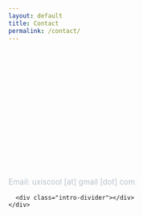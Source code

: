 ```yaml
---
layout: default
title: Contact
permalink: /contact/
---
```


<div class="container">
  <!-- Page-scoped styles: только для этой страницы -->
  <style>
    /* Липкий футер только здесь (и fallback-класс ниже) */
    body:has(#contact-page) { min-height: 100dvh; display: flex; flex-direction: column; }
    body:has(#contact-page) > main { flex: 1 0 auto; }
    body.page-contact-flex { min-height: 100dvh; display: flex; flex-direction: column; }
    body.page-contact-flex > main { flex: 1 0 auto; }

    /* Список контактов — базовая сетка */
    #contact-page .contacts-list {
      --contact-link-color:#e2e5e7;
      --stagger: 90ms;                /* шаг задержки по элементам */
      list-style:none; margin:0; padding:0;
      display:grid; gap:14px;
    }

    /* Анимация: пока размыто — полностью прозрачно; потом быстро проявляется */
    #contact-page .contact-item {
      display:grid; grid-template-columns:32px 1fr; align-items:center; column-gap:14px;

      opacity:0; transform:translateY(8px); filter:blur(12px);
      animation: ci-in .66s cubic-bezier(.19,1,.22,1) both;
    }
    @keyframes ci-in {
      0%   { opacity: 0; filter: blur(14px); transform: translateY(8px); }
      60%  { opacity: 0; filter: blur(6px);  transform: translateY(4px); }
      100% { opacity: 1; filter: blur(0);    transform: none; }
    }

    /* Стагер построчно */
    #contact-page .contact-item:nth-child(1)  { animation-delay: calc(var(--stagger) * 0); }
    #contact-page .contact-item:nth-child(2)  { animation-delay: calc(var(--stagger) * 1); }
    #contact-page .contact-item:nth-child(3)  { animation-delay: calc(var(--stagger) * 2); }
    #contact-page .contact-item:nth-child(4)  { animation-delay: calc(var(--stagger) * 3); }
    #contact-page .contact-item:nth-child(5)  { animation-delay: calc(var(--stagger) * 4); }
    #contact-page .contact-item:nth-child(6)  { animation-delay: calc(var(--stagger) * 5); }
    #contact-page .contact-item:nth-child(7)  { animation-delay: calc(var(--stagger) * 6); }
    #contact-page .contact-item:nth-child(8)  { animation-delay: calc(var(--stagger) * 7); }
    #contact-page .contact-item:nth-child(9)  { animation-delay: calc(var(--stagger) * 8); }
    #contact-page .contact-item:nth-child(10) { animation-delay: calc(var(--stagger) * 9); }
    #contact-page .contact-item:nth-child(11) { animation-delay: calc(var(--stagger) * 10); }
    #contact-page .contact-item:nth-child(12) { animation-delay: calc(var(--stagger) * 11); }

    /* Кликабельно вся строка (иконка+текст) */
    #contact-page .contact-block {
      display: contents;                   /* <a> охватывает обе колонки */
      color: var(--contact-link-color); text-decoration: none;
    }
    #contact-page .contact-block:where(:hover,:focus,:active,:visited) {
      color: var(--contact-link-color); text-decoration: none;
    }
    #contact-page .contact-item:has(.contact-block:focus-visible) {
      outline:2px solid #ff9900; outline-offset:2px; border-radius:8px;
    }

    /* Иконки */
    #contact-page .ci, #contact-page .ci img, #contact-page .ci svg {
      width:32px; height:32px; display:block;
    }
    #contact-page .ci { display:inline-flex; align-items:center; justify-content:center; }

    /* Текст — без переносов на широких, с переносами на узких */
    #contact-page .contact-line { display:flex; align-items:baseline; gap:8px; flex-wrap:nowrap; min-width:0; }
    #contact-page .contact-title, #contact-page .contact-hint { white-space:nowrap; }
    #contact-page .contact-hint { color:#b7c1cc; font-size:.95rem; opacity:.96; }
    @media (max-width:640px){
      #contact-page .contact-line { flex-wrap:wrap; }
      #contact-page .contact-title, #contact-page .contact-hint { white-space:normal; }
    }

    /* Coming soon */

    /* Уважение к prefers-reduced-motion */
    @media (prefers-reduced-motion: reduce){
      #contact-page .contact-item { animation:none !important; opacity:1; transform:none; filter:none; }
    }
  </style>

  <section id="contact-page" class="contacts-section">
    <!-- Заголовок убран по твоей просьбе -->
    <div class="bio">
      <ul class="contacts-list">
        <!-- 1) Email (обфускация адреса) -->
        <li class="contact-item">
          <a id="email-link" class="contact-block" href="#"
             data-user="loocsixu" data-host="moc.liamg" aria-label="Email">
            <span class="ci" aria-hidden="true">
              <img src="{{ site.baseurl }}/ui/apps_logo/contacts_gmail.svg" alt="">
            </span>
            <div class="contact-line">
              <span class="contact-title">Email</span>
              <span class="contact-hint" id="email-text">[show email]</span>
            </div>
          </a>
        </li>
<!-- 2) Telegram -->
        <li class="contact-item">
          <a class="contact-block" href="https://t.me/evil-cactus" target="_blank" rel="noopener" aria-label="Telegram: @evil-cactus">
            <span class="ci" aria-hidden="true">
              <img src="{{ site.baseurl }}/ui/apps_logo/contacts_telegram.svg" alt="">
            </span>
            <div class="contact-line">
              <span class="contact-title">Telegram</span>
              <span class="contact-hint">@evil-cactus</span>
            </div>
          </a>
        </li>
<!-- 3) HeadHunter -->
        <li class="contact-item">
          <a class="contact-block" href="https://hh.ru/resume" target="_blank" rel="noopener" aria-label="HeadHunter profile">
            <span class="ci" aria-hidden="true">
              <img src="{{ site.baseurl }}/ui/apps_logo/contacts_hh.svg" alt="">
            </span>
            <div class="contact-line">
              <span class="contact-title">HeadHunter profile</span>
              <span class="contact-hint">hh.ru/resume/<em>your_id</em></span>
            </div>
          </a>
        </li>
<!-- 4) LinkedIn -->
        <li class="contact-item">
          <a class="contact-block" href="https://www.linkedin.com/in/" target="_blank" rel="noopener" aria-label="LinkedIn profile">
            <span class="ci" aria-hidden="true">
              <img src="{{ site.baseurl }}/ui/apps_logo/contacts_linkedin.svg" alt="">
            </span>
            <div class="contact-line">
              <span class="contact-title">LinkedIn profile</span>
              <span class="contact-hint">linkedin.com/in/<em>your_slug</em></span>
            </div>
          </a>
        </li>
<!-- 5) Behance (coming soon) -->
  <li class="contact-item disabled-text" aria-disabled="true">
    <span class="ci" aria-hidden="true">
      <svg viewBox="0 0 24 24" fill="none" stroke="currentColor" stroke-width="1.7" stroke-linecap="round" stroke-linejoin="round" aria-hidden="true">
        <rect x="3"  y="4"  width="7" height="7" rx="1"/>
        <rect x="14" y="4"  width="7" height="7" rx="1"/>
        <rect x="3"  y="13" width="7" height="7" rx="1"/>
        <rect x="14" y="13" width="7" height="7" rx="1"/>
      </svg>
    </span>
    <div class="contact-line">
      <span class="contact-title">Behance</span>
      <span class="soon-tag">(coming soon)</span>
    </div>
  </li>
  <!-- 6) Dribbble (coming soon) -->
  <li class="contact-item disabled-text" aria-disabled="true">
    <span class="ci" aria-hidden="true">
      <svg viewBox="0 0 24 24" fill="none" stroke="currentColor" stroke-width="1.7" stroke-linecap="round" stroke-linejoin="round" aria-hidden="true">
        <circle cx="12" cy="12" r="9"/>
        <path d="M3 12h18"/>
        <path d="M12 3c3 2 5 5 6 9-1 4-3 7-6 9-3-2-5-5-6-9 1-4 3-7 6-9z"/>
      </svg>
    </span>
    <div class="contact-line">
      <span class="contact-title">Dribbble</span>
      <span class="soon-tag">(coming soon)</span>
    </div>
  </li>
  <!-- 7) Habr (coming soon) -->
  <li class="contact-item disabled-text" aria-disabled="true">
    <span class="ci" aria-hidden="true">
      <svg viewBox="0 0 24 24" fill="none" stroke="currentColor" stroke-width="1.7" stroke-linecap="round" stroke-linejoin="round" aria-hidden="true">
        <rect x="4" y="3" width="16" height="18" rx="2"/>
        <path d="M8 7h8M8 11h8M8 15h8"/>
      </svg>
    </span>
    <div class="contact-line">
      <span class="contact-title">Habr</span>
      <span class="soon-tag">(coming soon)</span>
    </div>
  </li>
</ul>
<!-- email обфускация -->
      <script>
        (function () {
          var a = document.getElementById('email-link');
          if (!a) return;
          function rev(s){ return s.split('').reverse().join(''); }
          var addr = rev(a.dataset.user) + '@' + rev(a.dataset.host);
          a.href = 'mailto:' + addr;
          var t = document.getElementById('email-text');
          if (t) t.textContent = addr;
        })();
      </script>
      <noscript><p class="contact-hint">Email: uxiscool [at] gmail [dot] com</p></noscript>

      <div class="intro-divider"></div>
    </div>
  </section>
</div>
<!-- Fallback: если браузер не понимает :has(), добавим класс на body -->
<script>
  if (!CSS.supports('selector(body:has(#contact-page))')) {
    document.body.classList.add('page-contact-flex');
  }
</script>
